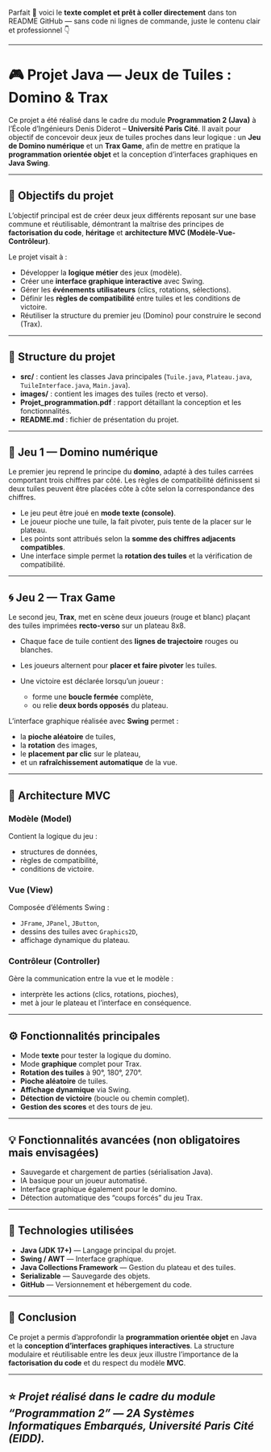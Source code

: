 Parfait 🌸 voici le **texte complet et prêt à coller directement** dans ton README GitHub — sans code ni lignes de commande, juste le contenu clair et professionnel 👇

---

# 🎮 Projet Java — Jeux de Tuiles : Domino & Trax

Ce projet a été réalisé dans le cadre du module **Programmation 2 (Java)** à l’École d’Ingénieurs Denis Diderot – **Université Paris Cité**.
Il avait pour objectif de concevoir deux jeux de tuiles proches dans leur logique : un **Jeu de Domino numérique** et un **Trax Game**, afin de mettre en pratique la **programmation orientée objet** et la conception d’interfaces graphiques en **Java Swing**.

---

## 🎯 Objectifs du projet

L’objectif principal est de créer deux jeux différents reposant sur une base commune et réutilisable, démontrant la maîtrise des principes de **factorisation du code**, **héritage** et **architecture MVC (Modèle-Vue-Contrôleur)**.

Le projet visait à :

* Développer la **logique métier** des jeux (modèle).
* Créer une **interface graphique interactive** avec Swing.
* Gérer les **événements utilisateurs** (clics, rotations, sélections).
* Définir les **règles de compatibilité** entre tuiles et les conditions de victoire.
* Réutiliser la structure du premier jeu (Domino) pour construire le second (Trax).

---

## 🧱 Structure du projet

* **src/** : contient les classes Java principales (`Tuile.java`, `Plateau.java`, `TuileInterface.java`, `Main.java`).
* **images/** : contient les images des tuiles (recto et verso).
* **Projet_programmation.pdf** : rapport détaillant la conception et les fonctionnalités.
* **README.md** : fichier de présentation du projet.

---

## 🧩 Jeu 1 — Domino numérique

Le premier jeu reprend le principe du **domino**, adapté à des tuiles carrées comportant trois chiffres par côté.
Les règles de compatibilité définissent si deux tuiles peuvent être placées côte à côte selon la correspondance des chiffres.

* Le jeu peut être joué en **mode texte (console)**.
* Le joueur pioche une tuile, la fait pivoter, puis tente de la placer sur le plateau.
* Les points sont attribués selon la **somme des chiffres adjacents compatibles**.
* Une interface simple permet la **rotation des tuiles** et la vérification de compatibilité.

---

## 🌀 Jeu 2 — Trax Game

Le second jeu, **Trax**, met en scène deux joueurs (rouge et blanc) plaçant des tuiles imprimées **recto-verso** sur un plateau 8x8.

* Chaque face de tuile contient des **lignes de trajectoire** rouges ou blanches.
* Les joueurs alternent pour **placer et faire pivoter** les tuiles.
* Une victoire est déclarée lorsqu’un joueur :

  * forme une **boucle fermée** complète,
  * ou relie **deux bords opposés** du plateau.

L’interface graphique réalisée avec **Swing** permet :

* la **pioche aléatoire** de tuiles,
* la **rotation** des images,
* le **placement par clic** sur le plateau,
* et un **rafraîchissement automatique** de la vue.

---

## 🧠 Architecture MVC

### Modèle (Model)

Contient la logique du jeu :

* structures de données,
* règles de compatibilité,
* conditions de victoire.

### Vue (View)

Composée d’éléments Swing :

* `JFrame`, `JPanel`, `JButton`,
* dessins des tuiles avec `Graphics2D`,
* affichage dynamique du plateau.

### Contrôleur (Controller)

Gère la communication entre la vue et le modèle :

* interprète les actions (clics, rotations, pioches),
* met à jour le plateau et l’interface en conséquence.

---

## ⚙️ Fonctionnalités principales

* Mode **texte** pour tester la logique du domino.
* Mode **graphique** complet pour Trax.
* **Rotation des tuiles** à 90°, 180°, 270°.
* **Pioche aléatoire** de tuiles.
* **Affichage dynamique** via Swing.
* **Détection de victoire** (boucle ou chemin complet).
* **Gestion des scores** et des tours de jeu.

---

## 💡 Fonctionnalités avancées (non obligatoires mais envisagées)

* Sauvegarde et chargement de parties (sérialisation Java).
* IA basique pour un joueur automatisé.
* Interface graphique également pour le domino.
* Détection automatique des “coups forcés” du jeu Trax.

---

## 🧰 Technologies utilisées

* **Java (JDK 17+)** — Langage principal du projet.
* **Swing / AWT** — Interface graphique.
* **Java Collections Framework** — Gestion du plateau et des tuiles.
* **Serializable** — Sauvegarde des objets.
* **GitHub** — Versionnement et hébergement du code.
---

## 🏁 Conclusion

Ce projet a permis d’approfondir la **programmation orientée objet** en Java et la **conception d’interfaces graphiques interactives**.
La structure modulaire et réutilisable entre les deux jeux illustre l’importance de la **factorisation du code** et du respect du modèle **MVC**.


---

## ⭐️ *Projet réalisé dans le cadre du module “Programmation 2” — 2A Systèmes Informatiques Embarqués, Université Paris Cité (EIDD).*

